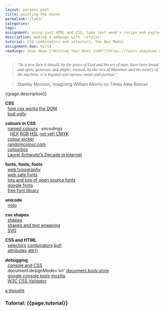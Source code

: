 ```yaml
---  
layout: parsons_post  
title: painting the house
permalink: /lab3/  
categories:   
tags:  
assignment: using just HTML and CSS, take last week's recipe and explore 10 more variations
description: making a webpage with `<style>`
tutorial: CSS combinators and selectors, the Box Model
assignment-due: 02/14
readings: Shay Howe [*Writing Your Best Code*](https://learn.shayhowe.com/html-css/writing-your-best-code/)  
---  
```


<blockquote style="font-family: Times"><i>"As a new face it should, by the grace of God and the art of man, have been broad and open, gen­er­ous and ample; instead, by the vice of Mam­mon and the mis­ery of the machine, it is big­oted and nar­row, mean and puri­tan."</i></blockquote>
<blockquote>Stanley Morison, imagining William Morris on Times New Roman</blockquote>

{{page.description}}

**CSS**  
  [how css works](https://developer.mozilla.org/en-US/docs/Learn/CSS/First_steps/How_CSS_works) [the DOM](https://developer.mozilla.org/en-US/docs/Web/API/Document_Object_Model/Introduction)  
  [bud uglly](http://budugllydesign.com/index.html)  

**colours in CSS**  
  [named colours](https://www.w3schools.com/colors/colors_groups.asp)
  *encodings*  
    [HEX](https://www.w3schools.com/colors/colors_hexadecimal.asp) [RGB](https://www.w3schools.com/colors/colors_rgb.asp) [HSL](https://www.w3schools.com/colors/colors_hsl.asp) [not yet! CMYK](https://www.w3schools.com/colors/colors_cmyk.asp)  
  [colour picker](https://www.w3schools.com/colors/colors_picker.asp)  
  [randomcolour.com](http://randomcolour.com)  
  [colourbox](https://www.colorbox.io)  
  [Laurel Schwulst's Decade in Internet](https://rhizome.org/editorial/2020/jan/06/laurel-schwulsts-decade-in-internet/)  

**fonts, fonts, fonts**  
  [web typography](https://en.wikipedia.org/wiki/Web_typography)  
  [web safe fonts](https://www.w3schools.com/cssref/css_websafe_fonts.asp)  
  [lots and lots of open source fonts](https://www.are.na/frederic-brodbeck/open-source-typefaces)  
  [google fonts](https://fonts.google.com)  
  [free font library](http://typotheque.luuse.io)  

**unicode**  
  [noto](https://www.google.com/get/noto/)  

**css shapes**  
  [shapes](https://css-tricks.com/the-shapes-of-css/)  
  [shapes and text wrapping](https://www.w3.org/TR/css-shapes-1/)  
  [SVG](https://developer.mozilla.org/en-US/docs/Web/SVG/Tutorial/SVG_and_CSS)  

**CSS and HTML**  
  [selectors](https://www.w3schools.com/css/css_selectors.asp) [combinators](https://www.w3schools.com/Css/css_combinators.asp) [but!](https://stackoverflow.com/questions/1014861/is-there-a-css-parent-selector)  
  [attributes](https://www.w3schools.com/css/css_attribute_selectors.asp) [attr()](https://developer.mozilla.org/en-US/docs/Web/CSS/attr)  

**debugging**  
  [console and CSS](https://developer.mozilla.org/en-US/docs/Learn/CSS/Building_blocks/Debugging_CSS)  
  document.designMode='on' [document.body.style](https://www.w3schools.com/jsref/dom_obj_style.asp)  
  [google console tools](https://developers.google.com/web/tools/chrome-devtools/console) [mozilla](https://developer.mozilla.org/en-US/docs/Tools/Browser_Console)  
  [W3C CSS Validator](https://jigsaw.w3.org/css-validator/)  

[a thought](https://twitter.com/karagates/status/1222385354298122240?s=20)  

### Tutorial: {{page.tutorial}}
